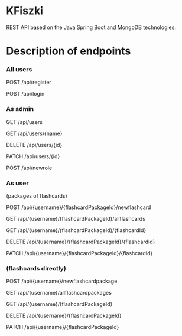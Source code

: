 # KFiszki
REST API based on the Java Spring Boot and MongoDB technologies.

# Description of endpoints

### All users

POST /api/register

POST /api/login

### As admin

GET /api/users

GET /api/users/{name}

DELETE /api/users/{id}

PATCH /api/users/{id}

POST /api/newrole


### As user
(packages of flashcards)

POST /api/{username}/{flashcardPackageId}/newflashcard

GET /api/{username}/{flashcardPackageId}/allflashcards

GET /api/{username}/{flashcardPackageId}/{flashcardId}

DELETE /api/{username}/{flashcardPackageId}/{flashcardId}

PATCH /api/{username}/{flashcardPackageId}/{flashcardId}

### (flashcards directly)
POST /api/{username}/newflashcardpackage

GET /api/{username}/allflashcardpackages

GET /api/{username}/{flashcardPackageId}

DELETE /api/{username}/{flashcardPackageId}

PATCH /api/{username}/{flashcardPackageId}

